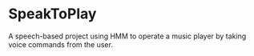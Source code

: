 # SpeakToPlay
A speech-based project using HMM to operate a music player by taking voice commands from the user.
